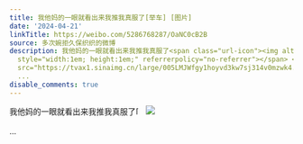 ```yaml
---
title: 我他妈的一眼就看出来我推我真服了[举车] [图片]
date: '2024-04-21'
linkTitle: https://weibo.com/5286768287/OaNC0cB2B
source: 多次婉拒久保织织的微博
description: 我他妈的一眼就看出来我推我真服了<span class="url-icon"><img alt="[举车]" src="https://face.t.sinajs.cn/t4/appstyle/expression/ext/normal/82/2023_Liftabicycle_org.png"
  style="width:1em; height:1em;" referrerpolicy="no-referrer"></span> <img style=""
  src="https://tvax1.sinaimg.cn/large/005LMJWfgy1hoyvd3kw7sj314v0mzwk4.jpg" referrerpolicy="no-referrer"><br><br>
  ...
disable_comments: true
---
```

我他妈的一眼就看出来我推我真服了<span class="url-icon"><img alt="[举车]" src="https://face.t.sinajs.cn/t4/appstyle/expression/ext/normal/82/2023_Liftabicycle_org.png" style="width:1em; height:1em;" referrerpolicy="no-referrer"></span> <img style="" src="https://tvax1.sinaimg.cn/large/005LMJWfgy1hoyvd3kw7sj314v0mzwk4.jpg" referrerpolicy="no-referrer"><br><br> ...